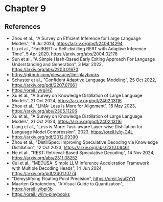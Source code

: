 # Chapter 9

## References 

* Zhou et al., "A Survey on Efficient Inference for Large Language Models", 19 Jul 2024, https://arxiv.org/pdf/2404.14294
* Liu et al., "FastBERT: a Self-distilling BERT with Adaptive Inference Time", 5 Apr 2020, https://arxiv.org/abs/2004.02178
* Sun et al., "A Simple Hash-Based Early Exiting Approach For Language Understanding and Generation", 3 Mar 2022, https://arxiv.org/abs/2203.01670
* https://github.com/piesauce/llm-playbooks
* Schuster et al., "Confident Adaptive Language Modeling", 25 Oct 2022, https://arxiv.org/pdf/2207.07061
* https://oreil.ly/rgiHZ
* Xu et al., "A Survey on Knowledge Distillation of Large Language Models", 21 Oct 2024, https://arxiv.org/pdf/2402.13116
* Zhou et al., "LIMA: Less Is More for Alignment", 18 May 2023, https://arxiv.org/abs/2305.11206
* Xu et al., "A Survey on Knowledge Distillation of Large Language Models", 21 Oct 2024, https://arxiv.org/pdf/2402.13116
* Liang et al., "Less is More: Task-aware Layer-wise Distillation for Language Model Compression", 2023, https://oreil.ly/g-C4L
* https://arxiv.org/pdf/2312.09390
* Zhou et al., "DistillSpec: Improving Speculative Decoding via Knowledge Distillation", 12 Oct 2023, https://arxiv.org/abs/2310.08461
* He et al., "REST: Retrieval-Based Speculative Decoding", 14 Nov 2024, https://arxiv.org/abs/2311.08252
* Cai et al., "MEDUSA: Simple LLM Inference Acceleration Framework with Multiple Decoding Heads", 14 Jun 2024, https://arxiv.org/pdf/2401.10774
* "Demystifying Floating Point Precision", https://oreil.ly/uCYYl
* Maarten Grootendors, "A Visual Guide to Quantization", https://oreil.ly/bpi3b
* https://oreil.ly/llm-playbooks
